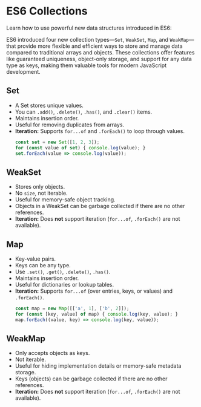 # ES6 Collections

Learn how to use powerful new data structures introduced in ES6:

ES6 introduced four new collection types—`Set`, `WeakSet`, `Map`, and `WeakMap`—that provide more flexible and efficient ways to store and manage data compared to traditional arrays and objects. These collections offer features like guaranteed uniqueness, object-only storage, and support for any data type as keys, making them valuable tools for modern JavaScript development.

## Set
- A Set stores unique values.
- You can `.add()`, `.delete()`, `.has()`, and `.clear()` items.
- Maintains insertion order.
- Useful for removing duplicates from arrays.
- **Iteration:** Supports `for...of` and `.forEach()` to loop through values.
    ```js
    const set = new Set([1, 2, 3]);
    for (const value of set) { console.log(value); }
    set.forEach(value => console.log(value));
    ```

## WeakSet
- Stores only objects.
- No `size`, not iterable.
- Useful for memory-safe object tracking.
- Objects in a WeakSet can be garbage collected if there are no other references.
- **Iteration:** Does **not** support iteration (`for...of`, `.forEach()` are not available).

## Map
- Key-value pairs.
- Keys can be any type.
- Use `.set()`, `.get()`, `.delete()`, `.has()`.
- Maintains insertion order.
- Useful for dictionaries or lookup tables.
- **Iteration:** Supports `for...of` (over entries, keys, or values) and `.forEach()`.
    ```js
    const map = new Map([['a', 1], ['b', 2]]);
    for (const [key, value] of map) { console.log(key, value); }
    map.forEach((value, key) => console.log(key, value));
    ```

## WeakMap
- Only accepts objects as keys.
- Not iterable.
- Useful for hiding implementation details or memory-safe metadata storage.
- Keys (objects) can be garbage collected if there are no other references.
- **Iteration:** Does **not** support iteration (`for...of`, `.forEach()` are not available).
